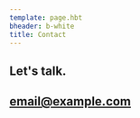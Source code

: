 ```yaml
---
template: page.hbt
bheader: b-white
title: Contact
---
```


<div class="lead-bottom">
  <section>
    <h1>Let's talk.</h1>
    <h2><a href="mailto:email@example.com" class="email">email@example.com</a></h2>
  </section>
</div>
